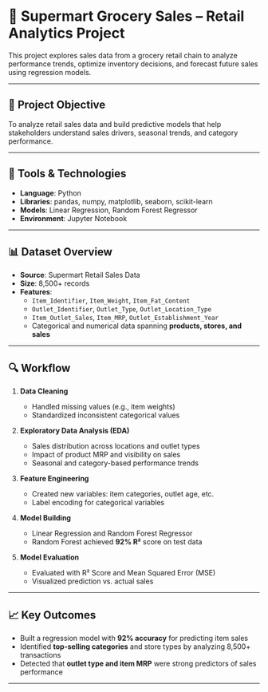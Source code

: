 # 🛒 Supermart Grocery Sales – Retail Analytics Project

This project explores sales data from a grocery retail chain to analyze performance trends, optimize inventory decisions, and forecast future sales using regression models.

---

## 📌 Project Objective

To analyze retail sales data and build predictive models that help stakeholders understand sales drivers, seasonal trends, and category performance.

---

## 🧰 Tools & Technologies

- **Language**: Python  
- **Libraries**: pandas, numpy, matplotlib, seaborn, scikit-learn  
- **Models**: Linear Regression, Random Forest Regressor  
- **Environment**: Jupyter Notebook

---

## 📊 Dataset Overview

- **Source**: Supermart Retail Sales Data  
- **Size**: 8,500+ records  
- **Features**:
  - `Item_Identifier`, `Item_Weight`, `Item_Fat_Content`
  - `Outlet_Identifier`, `Outlet_Type`, `Outlet_Location_Type`
  - `Item_Outlet_Sales`, `Item_MRP`, `Outlet_Establishment_Year`
  - Categorical and numerical data spanning **products, stores, and sales**

---

## 🔍 Workflow

1. **Data Cleaning**  
   - Handled missing values (e.g., item weights)  
   - Standardized inconsistent categorical values  

2. **Exploratory Data Analysis (EDA)**  
   - Sales distribution across locations and outlet types  
   - Impact of product MRP and visibility on sales  
   - Seasonal and category-based performance trends  

3. **Feature Engineering**  
   - Created new variables: item categories, outlet age, etc.  
   - Label encoding for categorical variables  

4. **Model Building**  
   - Linear Regression and Random Forest Regressor  
   - Random Forest achieved **92% R²** score on test data  

5. **Model Evaluation**  
   - Evaluated with R² Score and Mean Squared Error (MSE)  
   - Visualized prediction vs. actual sales

---

## 📈 Key Outcomes

- Built a regression model with **92% accuracy** for predicting item sales  
- Identified **top-selling categories** and store types by analyzing 8,500+ transactions  
- Detected that **outlet type and item MRP** were strong predictors of sales performance

---

